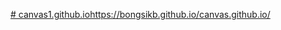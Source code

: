 [# canvas1.github.iohttps://bongsikb.github.io/canvas.github.io/](https://bongsikb.github.io/canvas.github.io/)
